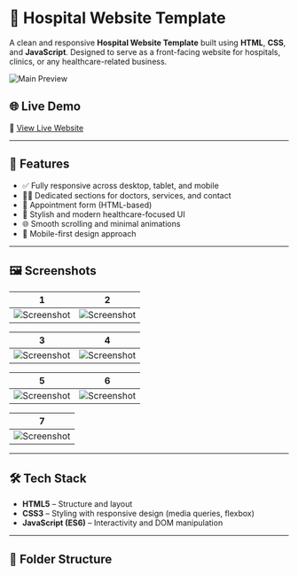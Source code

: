 # 🏥 Hospital Website Template

A clean and responsive **Hospital Website Template** built using **HTML**, **CSS**, and **JavaScript**. Designed to serve as a front-facing website for hospitals, clinics, or any healthcare-related business.

![Main Preview](https://github.com/user-attachments/assets/2582f6e9-6582-47da-ad74-d699c79cb39d)

## 🌐 Live Demo

🔗 [View Live Website](https://luffythecap.github.io/surjicare/)

---

## 📌 Features

- ✅ Fully responsive across desktop, tablet, and mobile
- 👨‍⚕️ Dedicated sections for doctors, services, and contact
- 🧾 Appointment form (HTML-based)
- 🎨 Stylish and modern healthcare-focused UI
- 🌐 Smooth scrolling and minimal animations
- 📱 Mobile-first design approach

---

## 🖼️ Screenshots

| 1 | 2 |
|:--:|:--:|
| ![Screenshot](https://github.com/user-attachments/assets/30a51f01-fc52-445c-a36d-470e74bca145) | ![Screenshot](https://github.com/user-attachments/assets/015c7c91-4d9f-452e-895f-da9afb09e63b) |

| 3 | 4 |
|:--:|:--:|
| ![Screenshot](https://github.com/user-attachments/assets/c86ba295-3915-49a2-81b7-3ee8a123e226) | ![Screenshot](https://github.com/user-attachments/assets/3412a36b-78e1-4309-8bf5-9ca32b38ff5f) |

| 5 | 6 |
|:--:|:--:|
| ![Screenshot](https://github.com/user-attachments/assets/4bcaf5e2-8726-4634-8d24-f258eaf75980) | ![Screenshot](https://github.com/user-attachments/assets/0b57e17c-12e0-49de-a492-3e9a9a7c4aed) |

| 7 |
|:--:|
| ![Screenshot](https://github.com/user-attachments/assets/1c84442e-0455-4b9e-a721-bf5a63e4e906) |

---

## 🛠 Tech Stack

- **HTML5** – Structure and layout
- **CSS3** – Styling with responsive design (media queries, flexbox)
- **JavaScript (ES6)** – Interactivity and DOM manipulation

---

## 📁 Folder Structure

